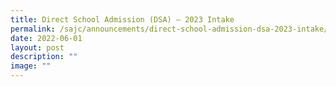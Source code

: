 ```yaml
---
title: Direct School Admission (DSA) – 2023 Intake
permalink: /sajc/announcements/direct-school-admission-dsa-2023-intake/
date: 2022-06-01
layout: post
description: ""
image: ""
---
```

